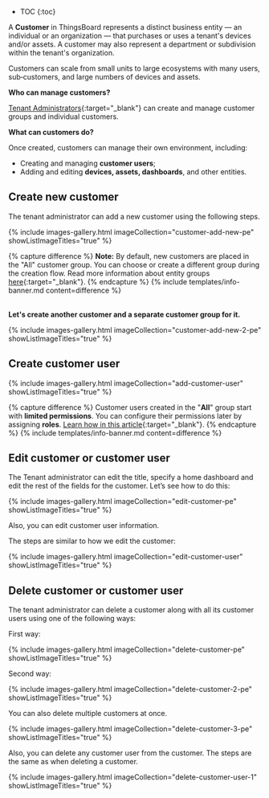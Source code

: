 * TOC
{:toc}

A **Customer** in ThingsBoard represents a distinct business entity — an individual or an organization — that purchases or uses a tenant&#39;s devices and/or assets. A customer may also represent a department or subdivision within the tenant&#39;s organization.

Customers can scale from small units to large ecosystems with many users, sub‑customers, and large numbers of devices and assets.

**Who can manage customers?**

[Tenant Administrators](/docs/{{docsPrefix}}user-guide/ui/tenants/){:target="_blank"} can create and manage customer groups and individual customers.

**What can customers do?**

Once created, customers can manage their own environment, including:

- Creating and managing **customer users**;
- Adding and editing **devices, assets, dashboards**, and other entities.

## Create new customer

The tenant administrator can add a new customer using the following steps.

{% include images-gallery.html imageCollection="customer-add-new-pe" showListImageTitles="true" %}

{% capture difference %}
**Note:** By default, new customers are placed in the "All" customer group. You can choose or create a different group during the creation flow. Read more information about entity groups [here](/docs/{{docsPrefix}}user-guide/groups/){:target="_blank"}.
{% endcapture %}
{% include templates/info-banner.md content=difference %}

<br><b>Let&#39;s create another customer and a separate customer group for it.</b>

{% include images-gallery.html imageCollection="customer-add-new-2-pe" showListImageTitles="true" %}

## Create customer user

{% include images-gallery.html imageCollection="add-customer-user" showListImageTitles="true" %}

{% capture difference %}
Customer users created in the "**All**" group start with **limited permissions**. You can configure their permissions later by assigning **roles**. [Learn how in this article](/docs/{{docsPrefix}}user-guide/rbac/){:target="_blank"}.
{% endcapture %}
{% include templates/info-banner.md content=difference %}

## Edit customer or customer user

The Tenant administrator can edit the title, specify a home dashboard and edit the rest of the fields for the customer.
Let’s see how to do this:

{% include images-gallery.html imageCollection="edit-customer-pe" showListImageTitles="true" %}

Also, you can edit customer user information.

The steps are similar to how we edit the customer:

{% include images-gallery.html imageCollection="edit-customer-user" showListImageTitles="true" %}

## Delete customer or customer user

The tenant administrator can delete a customer along with all its customer users using one of the following ways:

First way:

{% include images-gallery.html imageCollection="delete-customer-pe" showListImageTitles="true" %}

Second way:

{% include images-gallery.html imageCollection="delete-customer-2-pe" showListImageTitles="true" %}

You can also delete multiple customers at once.

{% include images-gallery.html imageCollection="delete-customer-3-pe" showListImageTitles="true" %}

Also, you can delete any customer user from the customer. The steps are the same as when deleting a customer.

{% include images-gallery.html imageCollection="delete-customer-user-1" showListImageTitles="true" %}
